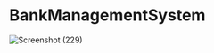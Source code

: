 # BankManagementSystem

![Screenshot (229)](https://github.com/user-attachments/assets/9f102b77-c3cd-4108-bd4f-afdddd6d6f56)
